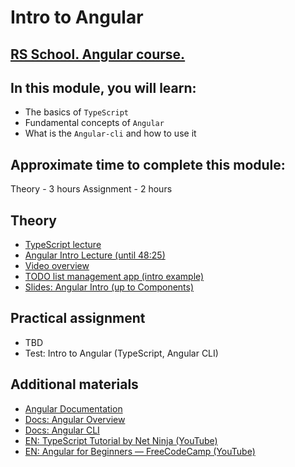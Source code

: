 # Intro to Angular

## [RS School. Angular course.](../../README.md)

## In this module, you will learn:

- The basics of `TypeScript`
- Fundamental concepts of `Angular`
- What is the `Angular-cli` and how to use it

## Approximate time to complete this module:

Theory - 3 hours
Assignment - 2 hours

## Theory

- [TypeScript lecture](https://www.youtube.com/watch?v=pA5l7-SFWWY)
- [Angular Intro Lecture (until 48:25)](https://youtu.be/8lt8Mvxyo5E)
- [Video overview](https://www.youtube.com/watch?v=xAT0lHYhHMY&list=PL1w1q3fL4pmj9k1FrJ3Pe91EPub2_h4jF&index=1)
- [TODO list management app (intro example)](https://github.com/pavelrazuvalau/todo-list-management/tree/ce415c7a0746d8b4f70b8898a6e331d7856f50e9)
- [Slides: Angular Intro (up to Components)](https://slides.com/pavelrazuvalau/angular-intro-components)

## Practical assignment

- TBD
- Test: Intro to Angular (TypeScript, Angular CLI)

## Additional materials

- [Angular Documentation](https://angular.dev/)
- [Docs: Angular Overview](https://angular.dev/overview)
- [Docs: Angular CLI](https://angular.dev/tools/cli)
- [EN: TypeScript Tutorial by Net Ninja (YouTube)](https://www.youtube.com/watch?v=2pZmKW9-I_k&list=PL4cUxeGkcC9gUgr39Q_yD6v-bSyMwKPUI)
- [EN: Angular for Beginners — FreeCodeCamp (YouTube)](https://www.youtube.com/watch?v=3qBXWUpoPHo)
